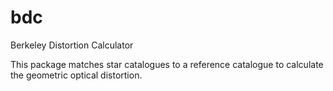 # bdc
Berkeley Distortion Calculator

This package matches star catalogues to a reference catalogue to calculate the geometric optical distortion.
